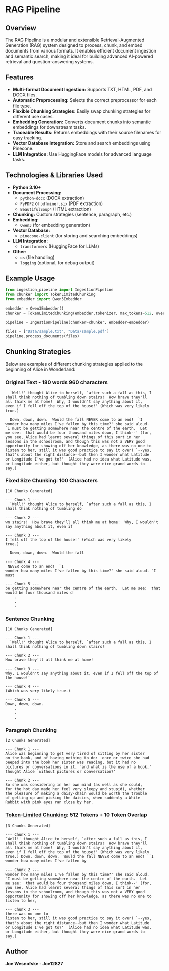 # RAG Pipeline

## Overview
The RAG Pipeline is a modular and extensible Retrieval-Augmented Generation (RAG) system designed to process, chunk, and embed documents from various formats. It enables efficient document ingestion and semantic search, making it ideal for building advanced AI-powered retrieval and question-answering systems.

## Features
- **Multi-format Document Ingestion:** Supports TXT, HTML, PDF, and DOCX files.
- **Automatic Preprocessing:** Selects the correct preprocessor for each file type.
- **Flexible Chunking Strategies:** Easily swap chunking strategies for different use cases.
- **Embedding Generation:** Converts document chunks into semantic embeddings for downstream tasks.
- **Traceable Results:** Returns embeddings with their source filenames for easy tracking.
- **Vector Database Integration:** Store and search embeddings using Pinecone.
- **LLM Integration:** Use HuggingFace models for advanced language tasks.

## Technologies & Libraries Used
- **Python 3.10+**
- **Document Processing:**
	- `python-docx` (DOCX extraction)
	- `PyPDF2` or `pdfminer.six` (PDF extraction)
	- `BeautifulSoup4` (HTML extraction)
- **Chunking:** Custom strategies (sentence, paragraph, etc.)
- **Embedding:**
	- `Qwen3` (for embedding generation)
- **Vector Database:**
	- `pinecone-client` (for storing and searching embeddings)
- **LLM Integration:**
	- `transformers` (HuggingFace for LLMs)
- **Other:**
	- `os` (file handling)
	- `logging` (optional, for debug output)

## Example Usage
```python
from ingestion_pipeline import IngestionPipeline
from chunker import TokenLimitedChunking
from embedder import Qwen3Embedder

embedder = Qwen3Embedder()
chunker = TokenLimitedChunking(embedder.tokenizer, max_tokens=512, overlap_tokens=10)

pipeline = IngestionPipeline(chunker=chunker, embedder=embedder)

files = ["Data/sample.txt", "Data/sample.pdf"]
pipeline.process_documents(files)
```

## Chunking Strategies

Below are examples of different chunking strategies applied to the beginning of Alice in Wonderland:

### Original Text - 180 words 960 characters

```
  `Well!' thought Alice to herself, `after such a fall as this, I
shall think nothing of tumbling down stairs!  How brave they'll
all think me at home!  Why, I wouldn't say anything about it,
even if I fell off the top of the house!' (Which was very likely
true.)

  Down, down, down.  Would the fall NEVER come to an end!  `I
wonder how many miles I've fallen by this time?' she said aloud.
`I must be getting somewhere near the centre of the earth.  Let
me see:  that would be four thousand miles down, I think--' (for,
you see, Alice had learnt several things of this sort in her
lessons in the schoolroom, and though this was not a VERY good
opportunity for showing off her knowledge, as there was no one to
listen to her, still it was good practice to say it over) `--yes,
that's about the right distance--but then I wonder what Latitude
or Longitude I've got to?'  (Alice had no idea what Latitude was,
or Longitude either, but thought they were nice grand words to
say.)
```

### Fixed Size Chunking: 100 Characters

```
[10 Chunks Generated]

--- Chunk 1 ---
  `Well!' thought Alice to herself, `after such a fall as this, I shall think nothing of tumbling do

--- Chunk 2 ---
wn stairs!  How brave they'll all think me at home!  Why, I wouldn't say anything about it, even if 

--- Chunk 3 ---
I fell off the top of the house!' (Which was very likely
true.)

  Down, down, down.  Would the fall

--- Chunk 4 ---
 NEVER come to an end!  `I
wonder how many miles I've fallen by this time?' she said aloud. `I must 

--- Chunk 5 ---
be getting somewhere near the centre of the earth.  Let me see:  that would be four thousand miles d
	.
	.
	.
```

### Sentence Chunking
```
[10 Chunks Generated]

--- Chunk 1 ---
  `Well!' thought Alice to herself, `after such a fall as this, I shall think nothing of tumbling down stairs!  

--- Chunk 2 ---
How brave they'll all think me at home!  

--- Chunk 3 ---
Why, I wouldn't say anything about it, even if I fell off the top of the house!'

--- Chunk 4 ---
(Which was very likely true.)

--- Chunk 5 ---
Down, down, down.
	.
	.
	.
```

### Paragraph Chunking

```
[2 Chunks Generated]

--- Chunk 1 ---
Alice was beginning to get very tired of sitting by her sister
on the bank, and of having nothing to do:  once or twice she had
peeped into the book her sister was reading, but it had no
pictures or conversations in it, `and what is the use of a book,'
thought Alice `without pictures or conversation?'

--- Chunk 2 ---
So she was considering in her own mind (as well as she could,
for the hot day made her feel very sleepy and stupid), whether
the pleasure of making a daisy-chain would be worth the trouble
of getting up and picking the daisies, when suddenly a White
Rabbit with pink eyes ran close by her.
```

### [Token-Limited Chunking](#https://github.com/Joe12827/RAG-Pipeline/blob/e48a47fe9318639df21d6a99b3f32d521ff8715b/src/chunker.py#L38): 512 Tokens + 10 Token Overlap

```
[3 Chunks Generated]

--- Chunk 1 ---
`Well!' thought Alice to herself, `after such a fall as this, I
shall think nothing of tumbling down stairs!  How brave they'll
all think me at home!  Why, I wouldn't say anything about it,
even if I fell off the top of the house!' (Which was very likely
true.) Down, down, down.  Would the fall NEVER come to an end!  `I
wonder how many miles I've fallen by

--- Chunk 2 ---
wonder how many miles I've fallen by this time?' she said aloud.
`I must be getting somewhere near the centre of the earth.  Let
me see:  that would be four thousand miles down, I think--' (for,
you see, Alice had learnt several things of this sort in her
lessons in the schoolroom, and though this was not a VERY good
opportunity for showing off her knowledge, as there was no one to
listen to her,

--- Chunk 3 ---
there was no one to
listen to her, still it was good practice to say it over) `--yes,
that's about the right distance--but then I wonder what Latitude
or Longitude I've got to?'  (Alice had no idea what Latitude was,
or Longitude either, but thought they were nice grand words to
say.)
```


## Author
**Joe Wesnofske - Joe12827**

